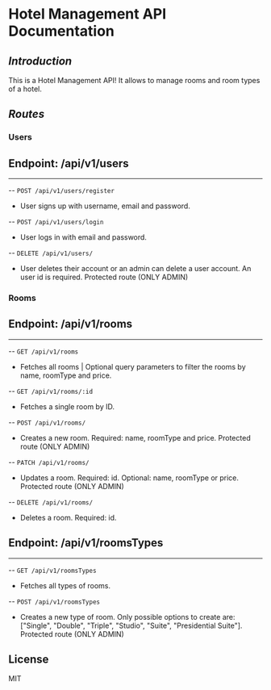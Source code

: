 # Hotel Management API Documentation
## _Introduction_
This is a Hotel Management API! It allows to manage rooms and room types of a hotel.

## _Routes_

### Users 
## Endpoint: /api/v1/users
---
--
    ```
    POST /api/v1/users/register
    ```

- User signs up with username, email and password.

--
    ```
    POST /api/v1/users/login
    ```

- User logs in with email and password.

--
    ```
    DELETE /api/v1/users/
    ```

- User deletes their account or an admin can delete a user account. An user id is required. Protected route (ONLY ADMIN)




### Rooms 
## Endpoint: /api/v1/rooms
---
--
    ```
    GET /api/v1/rooms
    ```

- Fetches all rooms | Optional query parameters to filter the rooms by name, roomType and price. 

--
    ```
    GET /api/v1/rooms/:id
    ```

- Fetches a single room by ID.

--
    ```
    POST /api/v1/rooms/
    ```

- Creates a new room. Required: name, roomType and price. Protected route (ONLY ADMIN)

--
    ```
    PATCH /api/v1/rooms/
    ```

- Updates a room. Required: id. Optional: name, roomType or price. Protected route (ONLY ADMIN)

--
    ```
    DELETE /api/v1/rooms/
    ```

- Deletes a room. Required: id.


## Endpoint: /api/v1/roomsTypes
---
--
    ```
    GET /api/v1/roomsTypes
    ```

- Fetches all types of rooms.

--
    ```
    POST /api/v1/roomsTypes
    ```

- Creates a new type of room. Only possible options to create are: ["Single", "Double", "Triple", "Studio", "Suite", "Presidential Suite"]. Protected route (ONLY ADMIN)




## License

MIT



